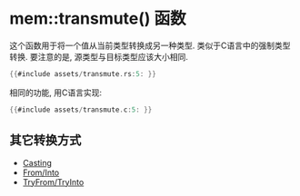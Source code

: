 # mem::transmute() 函数

这个函数用于将一个值从当前类型转换成另一种类型. 类似于C语言中的强制类型转换.
要注意的是, 源类型与目标类型应该大小相同.

```rust
{{#include assets/transmute.rs:5: }}
```

相同的功能, 用C语言实现:

```C
{{#include assets/transmute.c:5: }}
```

## 其它转换方式

- [Casting](../primitives/cast.md)
- [From/Into](../common-traits/from-into.md)
- [TryFrom/TryInto](../common-traits/try-from-try-into.md)
